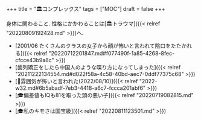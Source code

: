 +++
title = "🏛コンプレックス"
tags = ["MOC"]
draft = false
+++

身体に関わること. 性格にかかわることは[🏛トラウマ]({{< relref "20220809192428.md" >}})へ.

-   [2001/06 たくさんのクラスの女子から顔が怖いと言われて陰口をたたかれる]({{< relref "20220712201847.md#f077490f-1a85-4268-8fec-cfcce43b9a8c" >}})
-   [歯列矯正をしたら中国人のような喋り方になってしまった]({{< relref "20211222134554.md#d022f58a-4c58-40bd-aec7-0ddf77375c68" >}})
-   [💭雰囲気が怖いと言われた(2022/08/10)]({{< relref "2022-w32.md#6b5abadf-7eb3-4418-a6c7-fccca201abf6" >}})
-   [🎓偏差値もIQも81を取った頭の悪い子]({{< relref "20220719082815.md" >}})
-   [🎓私のキモさは国宝級]({{< relref "20220811123501.md" >}})
